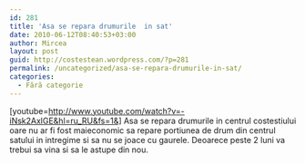 ```yaml
---
id: 281
title: 'Asa se repara drumurile  in sat'
date: 2010-06-12T08:40:53+03:00
author: Mircea
layout: post
guid: http://costestean.wordpress.com/?p=281
permalink: /uncategorized/asa-se-repara-drumurile-in-sat/
categories:
  - Fără categorie
---
```

[youtube=http://www.youtube.com/watch?v=-iNsk2AxlGE&hl=ru_RU&fs=1&] Asa se repara drumurile in centrul costestiului oare nu ar fi fost mai<!--more-->economic sa repare portiunea de drum din centrul satului in intregime si sa nu se joace cu gaurele. Deoarece peste 2 luni va trebui sa vina si sa le astupe din nou.